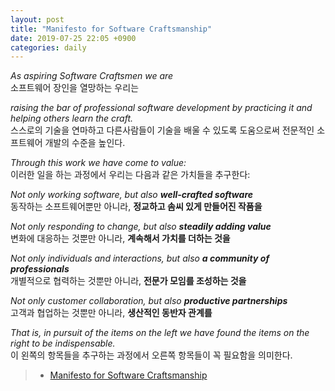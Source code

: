 ```yaml
---
layout: post
title: "Manifesto for Software Craftsmanship"
date: 2019-07-25 22:05 +0900
categories: daily
---
```

_As aspiring Software Craftsmen we are_  
소프트웨어 장인을 열망하는 우리는  
  
_raising the bar of professional software development by practicing it and helping others learn the craft._  
스스로의 기술을 연마하고 다른사람들이 기술을 배울 수 있도록 도움으로써 전문적인 소프트웨어 개발의 수준을 높인다.  
  
  
_Through this work we have come to value:_  
이러한 일을 하는 과정에서 우리는 다음과 같은 가치들을 추구한다:  
  
_Not only working software, but also **well-crafted software**_  
동작하는 소프트웨어뿐만 아니라, **정교하고 솜씨 있게 만들어진 작품을**  
  
_Not only responding to change, but also **steadily adding value**_  
변화에 대응하는 것뿐만 아니라, **계속해서 가치를 더하는 것을**  
  
_Not only individuals and interactions, but also **a community of professionals**_  
개별적으로 협력하는 것뿐만 아니라, **전문가 모임를 조성하는 것을**  
  
_Not only customer collaboration, but also **productive partnerships**_  
고객과 협업하는 것뿐만 아니라, **생산적인 동반자 관계를**  
  
  
_That is, in pursuit of the items on the left we have found the items on the right to be indispensable._  
이 왼쪽의 항목들을 추구하는 과정에서 오른쪽 항목들이 꼭 필요함을 의미한다.  
  
  
> - [Manifesto for Software Craftsmanship](http://manifesto.softwarecraftsmanship.org/)